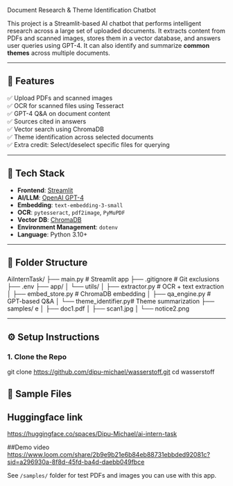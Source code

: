 Document Research & Theme Identification Chatbot

This project is a Streamlit-based AI chatbot that performs intelligent research across a large set of uploaded documents. It extracts content from PDFs and scanned images, stores them in a vector database, and answers user queries using GPT-4. It can also identify and summarize **common themes** across multiple documents.

---

## 🚀 Features

✅ Upload PDFs and scanned images  
✅ OCR for scanned files using Tesseract  
✅ GPT-4 Q&A on document content  
✅ Sources cited in answers  
✅ Vector search using ChromaDB  
✅ Theme identification across selected documents  
✅ Extra credit: Select/deselect specific files for querying  

---

## 🧠 Tech Stack

- **Frontend**: [Streamlit](https://streamlit.io/)  
- **AI/LLM**: [OpenAI GPT-4](https://platform.openai.com/)  
- **Embedding**: `text-embedding-3-small`  
- **OCR**: `pytesseract`, `pdf2image`, `PyMuPDF`  
- **Vector DB**: [ChromaDB](https://www.trychroma.com/)  
- **Environment Management**: `dotenv`  
- **Language**: Python 3.10+

---

## 📂 Folder Structure

AiInternTask/
├── main.py # Streamlit app
├── .gitignore # Git exclusions
├── .env 
├── app/
│ └── utils/
│ ├── extractor.py # OCR + text extraction
│ ├── embed_store.py # ChromaDB embedding
│ ├── qa_engine.py # GPT-based Q&A
│ └── theme_identifier.py# Theme summarization
├── samples/          e
│   ├── doc1.pdf
│   ├── scan1.jpg
│   └── notice2.png


---

## ⚙️ Setup Instructions

### 1. Clone the Repo

git clone https://github.com/dipu-michael/wasserstoff.git
cd wasserstoff

## 🧪 Sample Files
## Huggingface link
https://huggingface.co/spaces/Dipu-Michael/ai-intern-task

##Demo video
https://www.loom.com/share/2b9e9b21e6b84eb88731ebbded92081c?sid=a296930a-8f8d-45fd-ba4d-daebb049fbce

See `/samples/` folder for test PDFs and images you can use with this app.

